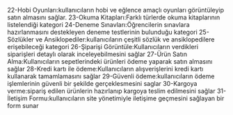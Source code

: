 22-Hobi Oyunları:kullanıcıların hobi ve eğlence amaçlı oyunları görüntüleyip satın almasını sağlar.
23-Okuma Kitapları:Farklı türlerde okuma kitaplarının listelendiği kategori
24-Deneme Sınavları:Öğrencilerin sınavlara hazırlanmasını destekleyen deneme testlerinin bulunduğu kategori
25-Sözlükler ve Ansiklopediler:kullanıcıların çeşitli sözlük ve ansiklopedilere erişebileceği kategori
26-Şiparişi Görüntüle:Kullanıcıların verdikleri siparişleri detaylı olarak inceleyebilmesini sağlar
27-Ürün Satın Alma:Kullanıcıların sepetlerindeki ürünleri ödeme yaparak satın almasını sağlar
28-Kredi kartı ile ödeme:Kullanıcıların alışverişlerini kredi kartı kullanarak tamamlamasını sağlar
29-Güvenli ödeme:kullanıcıların ödeme işlemlerinin güvenli bir şekilde gerçeklesmesini saglar
30-Kargoya verme:sipariş edilen ürünlerin hazırlanıp kargoya teslim edilmesini sağlar
31-İletişim Formu:kullanıcıların site yönetimiyle iletişime geçmesini sağlayan bir form sunar
